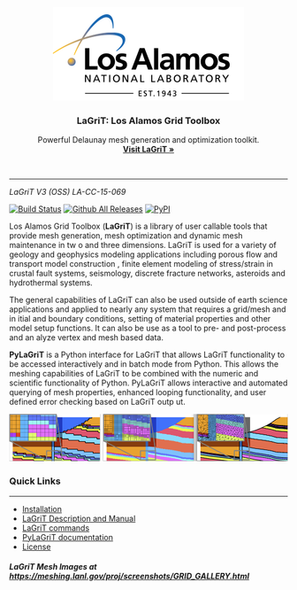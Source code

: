 <p align="center">
  <a href="http://lagrit.lanl.gov">
    <img src="documentation/lanl.png" width=346 height=169>
  </a>

  <h3 align="center">LaGriT: Los Alamos Grid Toolbox</h3>

  <p align="center">
    Powerful Delaunay mesh generation and optimization toolkit.
    <br>
    <a href="http://lagrit.lanl.gov"><strong>Visit LaGriT &raquo;</strong></a>
  </p>
</p>

<br>

---

*LaGriT V3 (OSS) LA-CC-15-069*

[![Build Status](https://travis-ci.org/lanl/LaGriT.svg?branch=master)](https://travis-ci.org/lanl/LaGriT) [![
Github All Releases](https://img.shields.io/github/downloads/atom/atom/total.svg)]() [![PyPI](https://img.shields.io/pypi/l/Django.svg)]()

Los Alamos Grid Toolbox (**LaGriT**) is a library of user callable tools that provide mesh generation, mesh optimization and dynamic mesh maintenance in tw
o and three dimensions. LaGriT is used for a variety of geology and geophysics modeling applications including porous flow and transport model construction
, finite element modeling of stress/strain in crustal fault systems, seismology, discrete fracture networks, asteroids and hydrothermal systems.

The general capabilities of LaGriT can also be used outside of earth science applications and applied to nearly any system that requires a grid/mesh and in
itial and boundary conditions, setting of material properties and other model setup functions. It can also be use as a tool to pre- and post-process and an
alyze vertex and mesh based data.

**PyLaGriT** is a Python interface for LaGriT that allows LaGriT functionality to be accessed interactively and in batch mode from Python.
This allows the meshing capabilities of LaGriT to be combined with the numeric and scientific functionality of Python.
PyLaGriT allows interactive and automated querying of mesh properties, enhanced looping functionality, and user defined error checking based on LaGriT outp
ut.

![alt tag](screenshots/refine_samples_TN1000.png)

### Quick Links
---
* [Installation](documentation/INSTALL.md)
* [LaGriT Description and Manual](http://lagrit.lanl.gov)
* [LaGriT commands](http://lagrit.lanl.gov/commands.shtml)
* [PyLaGriT documentation](https://lanl.github.io/LaGriT/)
* [License](LICENSE)

##### LaGriT Mesh Images at https://meshing.lanl.gov/proj/screenshots/GRID_GALLERY.html
